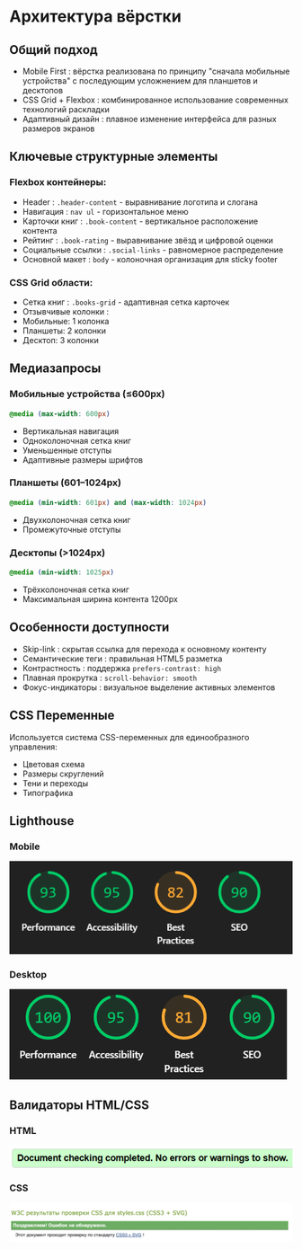 # Архитектура вёрстки

## Общий подход
-  Mobile First : вёрстка реализована по принципу "сначала мобильные устройства" с последующим усложнением для планшетов и десктопов
-  CSS Grid + Flexbox : комбинированное использование современных технологий раскладки
-  Адаптивный дизайн : плавное изменение интерфейса для разных размеров экранов

## Ключевые структурные элементы

### Flexbox контейнеры:
-  Header : `.header-content` - выравнивание логотипа и слогана
-  Навигация : `nav ul` - горизонтальное меню
-  Карточки книг : `.book-content` - вертикальное расположение контента
-  Рейтинг : `.book-rating` - выравнивание звёзд и цифровой оценки
-  Социальные ссылки : `.social-links` - равномерное распределение
-  Основной макет : `body` - колоночная организация для sticky footer

### CSS Grid области:
-  Сетка книг : `.books-grid` - адаптивная сетка карточек
-  Отзывчивые колонки : 
  - Мобильные: 1 колонка
  - Планшеты: 2 колонки  
  - Десктоп: 3 колонки

## Медиазапросы

### Мобильные устройства (≤600px)
```css
@media (max-width: 600px)
```
- Вертикальная навигация
- Одноколоночная сетка книг
- Уменьшенные отступы
- Адаптивные размеры шрифтов

### Планшеты (601–1024px)
```css
@media (min-width: 601px) and (max-width: 1024px)
```
- Двухколоночная сетка книг
- Промежуточные отступы

### Десктопы (>1024px)
```css
@media (min-width: 1025px)
```
- Трёхколоночная сетка книг
- Максимальная ширина контента 1200px

## Особенности доступности
- Skip-link : скрытая ссылка для перехода к основному контенту
-  Семантические теги : правильная HTML5 разметка
-  Контрастность : поддержка `prefers-contrast: high`
-  Плавная прокрутка : `scroll-behavior: smooth`
-  Фокус-индикаторы : визуальное выделение активных элементов

## CSS Переменные
Используется система CSS-переменных для единообразного управления:
- Цветовая схема
- Размеры скруглений
- Тени и переходы
- Типографика


## Lighthouse

### Mobile

![lighthouse_mobile](./image/lig1.png)

### Desktop

![lighthouse_desctop](./image/lig2.png)


## Валидаторы HTML/CSS

### HTML

![HTML](./image/validator.png)

### CSS

![CSS](./image/validatorcss.png)